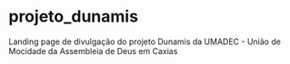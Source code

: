 # projeto_dunamis
Landing page de divulgação do projeto Dunamis da UMADEC - União de Mocidade da Assembleia de Deus em Caxias
